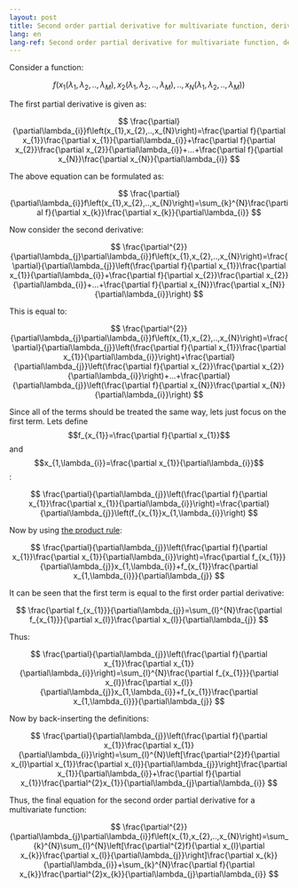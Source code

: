 ```yaml
---
layout: post
title: Second order partial derivative for multivariate function, derivation
lang: en
lang-ref: Second order partial derivative for multivariate function, derivatio
---
```


Consider a function:

$$ f\left(x_{1}\left(\lambda_{1},\lambda_{2},..,\lambda_{M}\right),x_{2}\left(\lambda_{1},\lambda_{2},..,\lambda_{M}\right),..,x_{N}\left(\lambda_{1},\lambda_{2},..,\lambda_{M}\right)\right) $$

The first partial derivative is given as:

$$ \frac{\partial}{\partial\lambda_{i}}f\left(x_{1},x_{2},..,x_{N}\right)=\frac{\partial f}{\partial x_{1}}\frac{\partial x_{1}}{\partial\lambda_{i}}+\frac{\partial f}{\partial x_{2}}\frac{\partial x_{2}}{\partial\lambda_{i}}+...+\frac{\partial f}{\partial x_{N}}\frac{\partial x_{N}}{\partial\lambda_{i}} $$

The above equation can be formulated as:

$$ \frac{\partial}{\partial\lambda_{i}}f\left(x_{1},x_{2},..,x_{N}\right)=\sum_{k}^{N}\frac{\partial f}{\partial x_{k}}\frac{\partial x_{k}}{\partial\lambda_{i}} $$

Now consider the second derivative:

$$ \frac{\partial^{2}}{\partial\lambda_{j}\partial\lambda_{i}}f\left(x_{1},x_{2},..,x_{N}\right)=\frac{\partial}{\partial\lambda_{j}}\left(\frac{\partial f}{\partial x_{1}}\frac{\partial x_{1}}{\partial\lambda_{i}}+\frac{\partial f}{\partial x_{2}}\frac{\partial x_{2}}{\partial\lambda_{i}}+...+\frac{\partial f}{\partial x_{N}}\frac{\partial x_{N}}{\partial\lambda_{i}}\right) $$

This is equal to:

$$ \frac{\partial^{2}}{\partial\lambda_{j}\partial\lambda_{i}}f\left(x_{1},x_{2},..,x_{N}\right)=\frac{\partial}{\partial\lambda_{j}}\left(\frac{\partial f}{\partial x_{1}}\frac{\partial x_{1}}{\partial\lambda_{i}}\right)+\frac{\partial}{\partial\lambda_{j}}\left(\frac{\partial f}{\partial x_{2}}\frac{\partial x_{2}}{\partial\lambda_{i}}\right)+...+\frac{\partial}{\partial\lambda_{j}}\left(\frac{\partial f}{\partial x_{N}}\frac{\partial x_{N}}{\partial\lambda_{i}}\right) $$

Since all of the terms should be treated the same way, lets just focus on the first term.
Lets define $$f_{x_{1}}=\frac{\partial f}{\partial x_{1}}$$ and $$x_{1,\lambda_{i}}=\frac{\partial x_{1}}{\partial\lambda_{i}}$$:

$$ \frac{\partial}{\partial\lambda_{j}}\left(\frac{\partial f}{\partial x_{1}}\frac{\partial x_{1}}{\partial\lambda_{i}}\right)=\frac{\partial}{\partial\lambda_{j}}\left(f_{x_{1}}x_{1,\lambda_{i}}\right) $$

Now by using [the product rule](https://en.wikipedia.org/wiki/Product_rule):

$$ \frac{\partial}{\partial\lambda_{j}}\left(\frac{\partial f}{\partial x_{1}}\frac{\partial x_{1}}{\partial\lambda_{i}}\right)=\frac{\partial f_{x_{1}}}{\partial\lambda_{j}}x_{1,\lambda_{i}}+f_{x_{1}}\frac{\partial x_{1,\lambda_{i}}}{\partial\lambda_{j}} $$

It can be seen that the first term is equal to the first order partial derivative:

$$ \frac{\partial f_{x_{1}}}{\partial\lambda_{j}}=\sum_{l}^{N}\frac{\partial f_{x_{1}}}{\partial x_{l}}\frac{\partial x_{l}}{\partial\lambda_{j}} $$

Thus:

$$ \frac{\partial}{\partial\lambda_{j}}\left(\frac{\partial f}{\partial x_{1}}\frac{\partial x_{1}}{\partial\lambda_{i}}\right)=\sum_{l}^{N}\frac{\partial f_{x_{1}}}{\partial x_{l}}\frac{\partial x_{l}}{\partial\lambda_{j}}x_{1,\lambda_{i}}+f_{x_{1}}\frac{\partial x_{1,\lambda_{i}}}{\partial\lambda_{j}} $$

Now by back-inserting the definitions:

$$ \frac{\partial}{\partial\lambda_{j}}\left(\frac{\partial f}{\partial x_{1}}\frac{\partial x_{1}}{\partial\lambda_{i}}\right)=\sum_{l}^{N}\left[\frac{\partial^{2}f}{\partial x_{l}\partial x_{1}}\frac{\partial x_{l}}{\partial\lambda_{j}}\right]\frac{\partial x_{1}}{\partial\lambda_{i}}+\frac{\partial f}{\partial x_{1}}\frac{\partial^{2}x_{1}}{\partial\lambda_{j}\partial\lambda_{i}} $$

Thus, the final equation for the second order partial derivative for a multivariate function:

$$ \frac{\partial^{2}}{\partial\lambda_{j}\partial\lambda_{i}}f\left(x_{1},x_{2},..,x_{N}\right)=\sum_{k}^{N}\sum_{l}^{N}\left[\frac{\partial^{2}f}{\partial x_{l}\partial x_{k}}\frac{\partial x_{l}}{\partial\lambda_{j}}\right]\frac{\partial x_{k}}{\partial\lambda_{i}}+\sum_{k}^{N}\frac{\partial f}{\partial x_{k}}\frac{\partial^{2}x_{k}}{\partial\lambda_{j}\partial\lambda_{i}} $$
